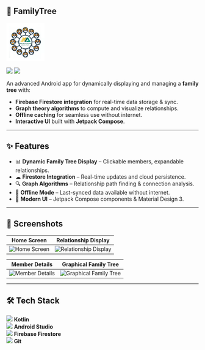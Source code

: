 ## 🌳 FamilyTree  

<img src="https://github.com/yonischwartz/FamilyTree/blob/main/screenshots/ybm_familytree_app_icon.png?raw=true" width="100"/>

[<img src="https://upload.wikimedia.org/wikipedia/commons/7/78/Google_Play_Store_badge_EN.svg" width="150"/>](https://play.google.com/store/apps/details?id=com.yoniSchwartz.YBMTree)
[<img src="https://cdn.jsdelivr.net/gh/devicons/devicon/icons/github/github-original.svg" width="40"/>](https://github.com/yonischwartz/FamilyTree)

An advanced Android app for dynamically displaying and managing a **family tree** with:
- **Firebase Firestore integration** for real-time data storage & sync.
- **Graph theory algorithms** to compute and visualize relationships.
- **Offline caching** for seamless use without internet.
- **Interactive UI** built with **Jetpack Compose**.

---

## ✨ Features

- 📊 **Dynamic Family Tree Display** – Clickable members, expandable relationships.
- ☁ **Firestore Integration** – Real-time updates and cloud persistence.
- 🔍 **Graph Algorithms** – Relationship path finding & connection analysis.
- 📶 **Offline Mode** – Last-synced data available without internet.
- 🎨 **Modern UI** – Jetpack Compose components & Material Design 3.

---

## 📸 Screenshots

| Home Screen | Relationship Display |
|-------------|----------------------|
| ![Home Screen](screenshots/home_screen.png) | ![Relationship Display](screenshots/relationship_display.png) |

| Member Details | Graphical Family Tree |
|----------------|-----------------------|
| ![Member Details](screenshots/member_details.png) | ![Graphical Family Tree](screenshots/graphical_family_tree.png) |

---

## 🛠 Tech Stack

<img src="https://cdn.jsdelivr.net/gh/devicons/devicon/icons/kotlin/kotlin-original.svg" width="30"/> **Kotlin**  
<img src="https://cdn.jsdelivr.net/gh/devicons/devicon/icons/androidstudio/androidstudio-original.svg" width="30"/> **Android Studio**  
<img src="https://cdn.jsdelivr.net/gh/devicons/devicon/icons/firebase/firebase-plain.svg" width="30"/> **Firebase Firestore**  
<img src="https://cdn.jsdelivr.net/gh/devicons/devicon/icons/git/git-original.svg" width="30"/> **Git**  
